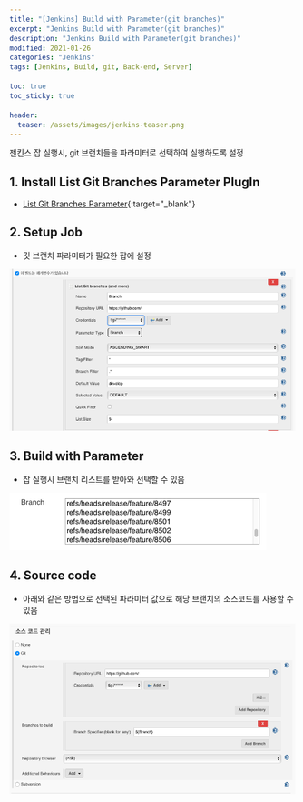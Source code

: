 ```yaml
---
title: "[Jenkins] Build with Parameter(git branches)"
excerpt: "Jenkins Build with Parameter(git branches)"
description: "Jenkins Build with Parameter(git branches)"
modified: 2021-01-26
categories: "Jenkins"
tags: [Jenkins, Build, git, Back-end, Server]

toc: true
toc_sticky: true

header:
  teaser: /assets/images/jenkins-teaser.png
---
```


젠킨스 잡 실행시, git 브랜치들을 파라미터로 선택하여 실행하도록 설정

## 1. Install List Git Branches Parameter PlugIn
- [List Git Branches Parameter](https://plugins.jenkins.io/list-git-branches-parameter/){:target="_blank"}

## 2. Setup Job
- 깃 브랜치 파라미터가 필요한 잡에 설정

![git_param](/assets/images/post/jenkins/git_param.png)

## 3. Build with Parameter
- 잡 실행시 브랜치 리스트를 받아와 선택할 수 있음

![git_param_job](/assets/images/post/jenkins/git_param_job.png)

## 4. Source code
- 아래와 같은 방법으로 선택된 파라미터 값으로 해당 브랜치의 소스코드를 사용할 수 있음

![git_param_source](/assets/images/post/jenkins/git_param_source.png)
